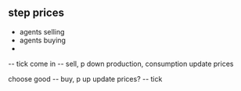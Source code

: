 ## step prices
- agents selling
- agents buying
- 

-- tick
come in -- sell,  p down
production, consumption
update prices

choose good -- buy,  p up
update prices?
-- tick